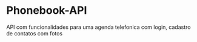 # Phonebook-API
API com funcionalidades para uma agenda telefonica com login, cadastro de contatos com fotos
